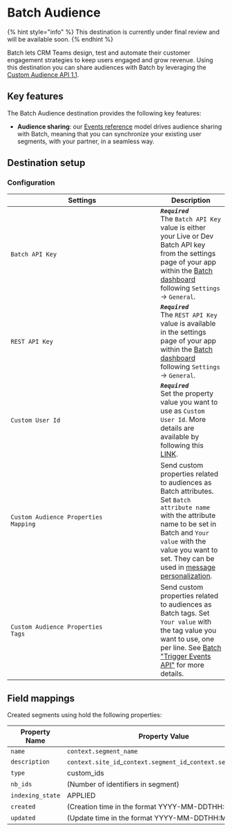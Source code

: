 # Batch Audience

{% hint style="info" %}
This destination is currently under final review and will be available soon.
{% endhint %}

Batch lets CRM Teams design, test and automate their customer engagement strategies to keep users engaged and grow revenue. Using this destination you can share audiences with Batch by leveraging the [Custom Audience API 1.1](https://doc.batch.com/api/custom-audience/1.1/create/).

## Key features

The Batch Audience destination provides the following key features:

* **Audience sharing**: our [Events reference](https://community.commandersact.com/platform-x/developers/tracking/events-reference) model drives audience sharing with Batch, meaning that you can synchronize your existing user segments, with your partner, in a seamless way.

## Destination setup

### Configuration

<table><thead><tr><th width="331">Settings</th><th>Description</th></tr></thead><tbody><tr><td><code>Batch API Key</code></td><td><em><strong><code>Required</code></strong></em> <br>The <code>Batch API Key</code> value is either your Live or Dev Batch API key from the settings page of your app within the <a href="https://dashboard.batch.com">Batch dashboard</a> following <code>Settings</code> → <code>General</code>.</td></tr><tr><td><code>REST API Key</code></td><td><em><strong><code>Required</code></strong></em> <br>The <code>REST API Key</code> value is available in the settings page of your app within the <a href="https://dashboard.batch.com">Batch dashboard</a> following <code>Settings</code> → <code>General</code>.</td></tr><tr><td><code>Custom User Id</code></td><td><em><strong><code>Required</code></strong></em> <br>Set the property value you want to use as <code>Custom User Id</code>. More details are available by following this <a href="https://doc.batch.com/ios/custom-data/customid/">LINK</a>.</td></tr><tr><td><code>Custom Audience Properties</code><br><code>Mapping</code></td><td>Send custom properties related to audiences as Batch attributes. Set <code>Batch attribute name</code> with the attribute name to be set in Batch and <code>Your value</code> with the value you want to set. They can be used in <a href="https://doc.batch.com/guides/message-personalization/advanced/#custom-audience-data">message personalization</a>.</td></tr><tr><td><code>Custom Audience Properties</code><br><code>Tags</code></td><td>Send custom properties related to audiences as Batch tags. Set <code>Your value</code> with the tag value you want to use, one per line. See <a href="https://doc.batch.com/api/trigger-events-api/track-events/">Batch "Trigger Events API"</a> for more details.</td></tr></tbody></table>

## Field mappings

Created segments using hold the following properties:

<table><thead><tr><th width="193">Property Name</th><th width="586">Property Value</th></tr></thead><tbody><tr><td><code>name</code></td><td><code>context.segment_name</code></td></tr><tr><td><code>description</code></td><td><code>context.site_id</code>_<code>context.segment_id</code>_<code>context.segment_name</code></td></tr><tr><td><code>type</code></td><td>custom_ids</td></tr><tr><td><code>nb_ids</code></td><td>(Number of identifiers in segment)</td></tr><tr><td><code>indexing_state</code></td><td>APPLIED</td></tr><tr><td><code>created</code></td><td>(Creation time in the format YYYY-MM-DDTHH:MM:SS)</td></tr><tr><td><code>updated</code></td><td>(Update time in the format YYYY-MM-DDTHH:MM:SS)</td></tr></tbody></table>
